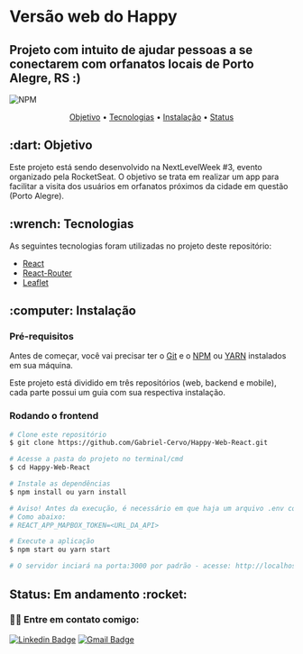 # Versão web do Happy

## Projeto com intuito de ajudar pessoas a se conectarem com orfanatos locais de Porto Alegre, RS :)

![NPM](https://img.shields.io/npm/l/express)

<p align="center">
 <a href="#objetivo">Objetivo</a> •
 <a href="#tecnologias">Tecnologias</a> • 
 <a href="#instalacao">Instalação</a> • 
 <a href="#status">Status</a>
</p>

<h2 id="objetivo">:dart: Objetivo</h2>
Este projeto está sendo desenvolvido na NextLevelWeek #3, evento organizado pela RocketSeat. O objetivo se trata em realizar um app para facilitar a visita dos usuários em orfanatos próximos da cidade em questão (Porto Alegre).

<h2 id="tecnologias">:wrench: Tecnologias</h2>

As seguintes tecnologias foram utilizadas no projeto deste repositório:

- [React](https://reactjs.org/)
- [React-Router](https://reactrouter.com/)
- [Leaflet](https://leafletjs.com/)

<h2 id="instalacao">:computer: Instalação</h2>

### Pré-requisitos

Antes de começar, você vai precisar ter o [Git](https://git-scm.com) e o [NPM](https://www.npmjs.com/) ou [YARN](https://yarnpkg.com/) instalados em sua máquina.

Este projeto está dividido em três repositórios (web, backend e mobile), cada parte possui um guia com sua respectiva instalação.

### Rodando o frontend

```bash
# Clone este repositório
$ git clone https://github.com/Gabriel-Cervo/Happy-Web-React.git

# Acesse a pasta do projeto no terminal/cmd
$ cd Happy-Web-React

# Instale as dependências
$ npm install ou yarn install

# Aviso! Antes da execução, é necessário em que haja um arquivo .env contendo as informações da key de acesso ao mapbox, caso não há, crie uma conta e peça a mesma.
# Como abaixo:
# REACT_APP_MAPBOX_TOKEN=<URL_DA_API>

# Execute a aplicação
$ npm start ou yarn start

# O servidor inciará na porta:3000 por padrão - acesse: http://localhost:3000.
```

<h2 id="status">Status: Em andamento :rocket:</h2>

### 👋🏽 Entre em contato comigo:

[![Linkedin Badge](https://img.shields.io/badge/Gabriel--Cervo-Linkedin-blue?link=https://www.linkedin.com/in/joaogabrielcervo/?style=flat-square&logo=Linkedin)](https://www.linkedin.com/in/joaogabrielcervo)
[![Gmail Badge](https://img.shields.io/badge/Gabriel--Cervo-Email-red?link=mailto:joaogabrieldouradocervo@gmail.com/?style=flat-square&logo=Gmail&logoColor=white)](mailto:joaogabrieldouradocervo@gmail.com)
